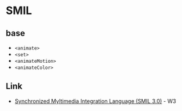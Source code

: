 # SMIL

## base
- `<animate>`
- `<set>`
- `<animateMotion>`
- `<animateColor>`

## Link
- [Synchronized Myltimedia Integration Language (SMIL 3.0)](https://www.w3.org/TR/2008/REC-SMIL3-20081201/) - W3
